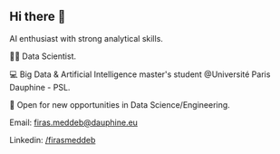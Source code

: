 ## Hi there 👋

AI enthusiast with strong analytical skills.

👨‍💻 Data Scientist.

💻 Big Data & Artificial Intelligence master's student @Université Paris Dauphine - PSL.

👀 Open for new opportunities in Data Science/Engineering.

Email: firas.meddeb@dauphine.eu

Linkedin: [/firasmeddeb](https://www.linkedin.com/in/firasmeddeb/)
